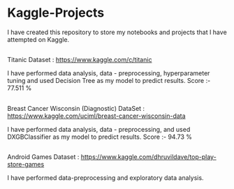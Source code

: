 # Kaggle-Projects

I have created this repository to store my notebooks and projects that I have attempted on Kaggle.

##

Titanic Dataset : https://www.kaggle.com/c/titanic

I have performed data analysis, data - preprocessing, hyperparameter tuning and used Decision Tree as my model to predict results.
Score :- 77.511 %

##

Breast Cancer Wisconsin (Diagnostic) DataSet : https://www.kaggle.com/uciml/breast-cancer-wisconsin-data

I have performed data analysis, data - preprocessing, and used DXGBClassifier as my model to predict results.
Score :- 94.73 %

##

Android Games Dataset : https://www.kaggle.com/dhruvildave/top-play-store-games

I have performed data-preprocessing and exploratory data analysis.
